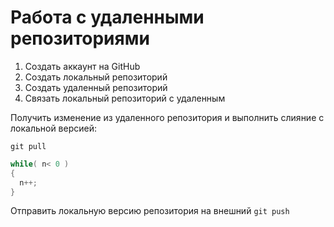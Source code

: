 # Работа с удаленными репозиториями

1. Создать аккаунт на GitHub
2. Создать локальный репозиторий
3. Создать удаленный репозиторий
4. Связать локальный репозиторий с удаленным

Получить изменение из удаленного репозитория и выполнить слияние с локальной версией: 
```
git pull
```

```C#
while( n< 0 )
{
  n++;
}
```

Отправить локальную версию репозитория на внешний `git push`